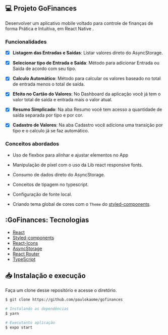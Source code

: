 

## 💻 Projeto GoFinances

Desenvolver um aplicativo mobile voltado para controle de finanças de forma Prática e Intuitiva, em React Native .


### Funcionalidades

- [x] **Listagem das Entradas e Saídas**: Listar valores direto do AsyncStorage.

- [x] **Selecionar tipo de Entrada e Saída**: Método para adicionar Entrada ou Saída de acordo com seu tipo.

- [x] **Calculo Automático**: Método para calcular os valores baseado no total de entrada menos o total de saída.

- [x] **Efeito no Cartão do Valores**: No Dashboard da aplicação você já tem o valor total de saída e entrada mais o valor atual.

- [x] **Resumo Simplicado**: Na aba Resumo você tem acesso a quantidade de saída separada por tipo e por cor.

- [x] **Cadastro de Valores**: Na aba Cadastro você adiciona uma transição por tipo e o calculo já se faz automático.


### Conceitos abordados

- Uso de flexbox para alinhar e ajustar elementos no App

- Manipulação de pixel com o uso da Lib react responsive fonts.

- Consumo de dados direto do AsyncStorage.

- Conceitos de tipagem no typescript.

- Configuração de fonte local.

- Criando tema global de cores com o `Theme` do [styled-components](https://www.styled-components.com/).

## :GoFinances: Tecnologias

-  [React](https://pt-br.reactjs.org/)
-  [Styled-components](https://www.styled-components.com/)
-  [React-Icons](https://react-icons.netlify.com/)
-  [AsyncStorage](https://github.com/react-native-async-storage/async-storage)
-  [React Router](https://reactrouter.com/web/guides/quick-start)
-  [TypeScript](https://www.typescriptlang.org/)

## 📥 Instalação e execução

Faça um clone desse repositório e acesse o diretório.

```bash
$ git clone https://github.com/paulokaome/gofinances
```

```bash
# Instalando as dependências
$ yarn

# Executanto aplicação
$ expo start

```
